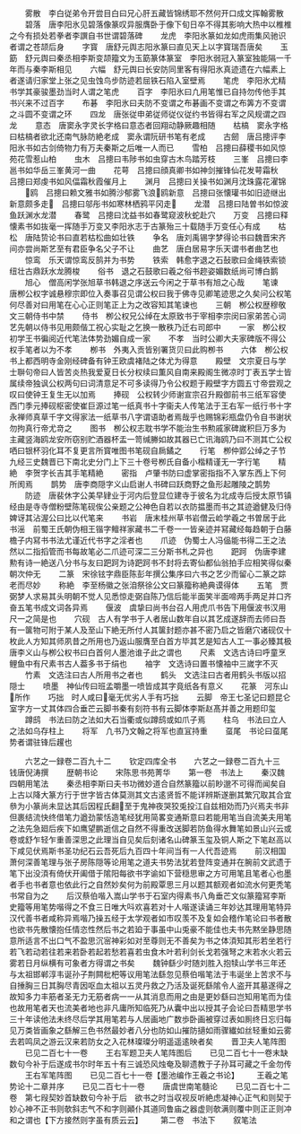 <!-- { "loadSidebar": true } -->
　　雾散　李白従弟令开尝目白曰兄心肝五藏皆锦绣耶不然何开口成文挥翰雾散
　　碧落　唐李阳氷见碧落像篆叹异服膺卧于像下旬日卒不得其影响大热中以椎椎之今有损处若拳者李譔自书世谓碧落碑
　　龙虎　李阳氷篆如龙如虎雨集风驰识者谓之苍颉后身
　　字寳　唐舒元舆志阳氷篆曰直见天上以字寳瑞吾唐矣
　　玉筯　舒元舆曰秦丞相李斯变颉籀文为玉筯篆体篆室　李阳氷弱冠入篆室独能隔一千年而与秦李斯相见
　　六幅　舒元舆曰长安防同里客有得阳氷真迹遗在六幅素上者遂请归家堂上张之见虫蚀鸟步防迹若屈铁石陷入室壁焉
　　笔虎　李阳氷尤精书学其豪骏墨劲当时人谓之笔虎
　　百字　李阳氷曰凢用笔惟已自持勿传他手其书兴来不过百字
　　布碁　李阳氷曰夫防不变谓之布碁画不变谓之布筭方不变谓之斗圆不变谓之环
　　四龙　唐张従申弟従师従仪従约书皆得右军之风规谓之四龙
　　意态　唐窦永字灵长字格曰意态者回翔动静厥趣相随
　　枯槁　窦永字格曰枯槁者欲北还南气脉防絶老成　窦永谓阮研书笔有老成
　　古劒　唐吕摠评李阳氷书如古剑倚物力有万夫秦斯之后唯一人而已
　　雪柏　吕摠曰薛稷书如风惊苑花雪惹山柏
　　虫木　吕摠曰韦陟书如虫穿古木鸟踏芳枝
　　三峯　吕摠曰李邕书如华岳三峯黄河一曲
　　花萼　吕摠曰顔真卿书如神剑摧锋仙花发萼霜秋　吕摠曰郑虔书如风偪霜秋霞催月上
　　渊月　吕摠曰关操书如渊月沈珠露花濯锦
　　鸥　吕摠曰赖文雅书如腾沙郁雾飞浪鸥新意　吕摠曰张懐瓘书如旧迹继出新意颇多走　吕摠曰邬彤书如寒林栖鸦平冈走
　　龙潜　吕摠曰陆曽书如惊波鱼跃渊水龙潜
　　春鹭　吕摠曰沈益书如春鹭窥波秋蛇赴穴
　　万变　吕摠曰释懐素书如抜毫一挥随手万变又李阳氷志于古篆殆三十载随手万变任心有成
　　枯松　唐陆贽论书曰直若枯松曲如壮铁
　　争名　唐刘禹锡字梦得论书曰魏晋宋齐间亦尝尚斯艺至有君臣争名父子不让
　　曲艺　唐白居易字乐天谓书者曲艺也
　　惊鸾　乐天谓惊鸾反鹄并为书势
　　铁索　韩愈字退之石鼔歌曰金绳铁索锁纽壮古鼎跃水龙腾梭
　　俗书　退之石鼓歌曰羲之俗书趂姿媚数纸尚可博白鹅
　　旭心　僧高闲学张旭草书韩退之序送云今闲之于草书有旭之心哉
　　笔谏　唐栁公权字诚悬穆宗即位入奏事召见谓公权曰我于佛寺见卿笔迹思之久矣问公权笔何尽善对曰用笔在心心正则笔正上为之改容知其笔谏也
　　三朝　栁公权歴穆敬文三朝侍书中禁
　　侍书　栁公权兄公绰在太原致书于宰相李宗闵曰家弟苦心词艺先朝以侍书见用颇偕工祝心实耻之乞换一散秩乃迁右司郎中
　　一家　栁公权初学王书徧阅近代笔法体势劲媚自成一家
　　不孝　当时公卿大夫家碑版不得公权手笔者以为不孝
　　栁书　外夷入贡皆别署货贝曰此购栁书
　　六体　栁公权书上都西明寺金刚经碑备有钟王欧虞褚陆之体尤为得意
　　殿壁　文宗夏日与学士聨句帝曰人皆苦炎热我爱夏日长分权续曰薫风自南来殿阁生微凉时丁表五学士皆属续帝独讽公权两句曰词清意足不可多读得乃令公权题于殿壁字方圆五寸帝尝观之叹曰使钟王复生无以加焉
　　捧砚　公权转少师谢宣宗召升殿御前书三纸军容使西门季元捧砚枢密使崔巨源过笔一纸真书十字衞夫人传笔法于王右军一纸行书十字永禅师真草千字文得家法一纸草书八字谓语助者焉哉乎也赐锦彩瓶盘仍令自书谢状勿拘真行帝尤竒之
　　图书　栁公权志耽书学不能治生书勲戚家碑嵗积巨万多为主藏竖海鸥龙安所窃别贮酒器杯盂一笥缄幐如故其器已亡讯海鸥乃曰不测其亡公权哂曰银杯羽化耳不复更言所寳唯图书笔砚自扄鐍之
　　行笔　栁仲郢公绰之子节九经三史魏晋已下南北史分门上下三十卷号栁氏自备小楷精谨无一字行笔
　　精絶　李贺字长吉其手笔精絶
　　密指　卢肇书防曰虚掌密指指不入掌东西上下何所阂焉
　　鹊势　唐李商隠字义山启谢人书碑曰跃商野之鱼形起雕陵之鹊势
　　防迹　唐裴休字公美早肄业于河内后登显位建寺于彼名为北成寺后授太原节镇经由是寺寺僧粉壁陈笔砚俟公亲题之公神色自若以衣防揾墨而书之其迹遒健及归侍婢讶其沾渥公曰比以代笔来
　　书岩　唐末桂州草书岩僧云崄学羲之书曽居于此书滛　前蜀王氏朝伪相王锴字鳣祥家藏书二千卷一一皆亲迹并冩藏经每趋朝于白藤檐子内冩书书法尤谨近代书字之淫者也
　　爪迹　伪蜀士人冯偘能书得二王之法然以二指搯管而书每故笔必二爪迹可深二三分斯书札之异也
　　跁跒　伪唐李建勲有诗一絶送八分书与友曰跁跒为诗跁跒书不封将去寄仙都仙翁拍手应相笑得似秦朝次仲无
　　二篆　宋徐铉字鼎臣陈彭年撰公集序曰六书之艺少而留心二篆之踪老而尽妙
　　称絶　李至杨徽之张洎祭徐公文曰篆籀称絶典谟得体
　　五笔　贾弼梦人求易其头明朝不觉人见悉惊走弼自陈乃信后能半面笑半面啼两手两足并口齐奋五笔书成文词各异焉
　　偃波　虞挚曰尚书台召人用虎爪书告下用偃波书汉用尺一之简是也
　　穴砚　古人有学书于人者居山数年自以其艺成遂辞而去师曰吾有一箧物可附于某人及至山下絶无所付人其箧封题亦甚不密乃启之皆磨穴诸砚仅十枚此人方知其师夙昔之所用也乃返山服膺至白首方毕其艺是知古人工一事必臻其极唐李义山与栁公权书曰白首何人墨池谁子此之谓也
　　尺素　文选古诗曰呼童烹鲤鱼中有尺素书古人葢多书于绢也
　　袖字　文选诗曰置书懐袖中三嵗字不灭
　　竹素　文选注曰古人所用书之者也
　　鹤头　文选注曰古者用鹤头书版以招隠士
　　喷墨　神仙传曰班孟嚼墨一喷皆成其字竟纸各有意义
　　花篆　河东山所作
　　巧拙　时人咸曰毫无优劣人手有巧拙
　　云脚　帝王七圣记曰题昆仑室字方一丈其体四合垂芒云脚书秦有刻符书有云脚体李斯赵髙并善之用题印玺
　　蹲鸱　书法曰防之法如大石当衢或似蹲鸱或如爪子焉
　　柱乌　书法曰立人之法如乌存柱上
　　将军　凢书乃文翰之将军也直冝持重
　　虿尾　书论曰虿尾势者谓驻锋后趯也












　　六艺之一録卷二百九十二
　　钦定四库全书
　　六艺之一録卷二百九十三　　钱唐倪涛撰
　　歴朝书论
　　宋陈思书苑菁华
　　第一卷　书法上
　　秦汉魏四朝用笔法
　　秦丞相李斯曰夫书功微妙道合自然篆籀以前眇邈不可得而闻矣自上古以降大篆方行于世字皆古体莫测其文古逺贤哲不能详辨斯遂删其繁冗取其合宜叅为小篆尚未显达其后因程氏翻至于鬼神夜哭狡兎投江自兹相効而乃兴焉夫书非但裹结流快终借笔力遒劲蒙恬造笔经犹用简畧变通斯意曰若能用笔当自流美夫用笔之法先急廻后疾下如鹰望鹏逝信之自然不得重改送脚若防鱼得水舞笔如景山兴云或卷或舒乍轻乍重善深思之此理当自见矣后刻诸名山碑篆玉玺及铜人斯之下笔赵高以下咸见伏焉斯书圣功纪石云吾死后九百四十年间当有一人代吾迹焉
　　前汉相国萧何深善笔理与张子房陈隠等论用笔之道夫书势法犹若登阵变通并在腕前文武遗于笔下出没湏有倚伏开阖借于隂阳每欲书字谕如下营穏思审之方可用笔且笔者心也墨者手也书者意也依此行之自然妙矣何为前殿覃思三月以题其额观者如流水何更秃笔书常自为之
　　后汉蔡伯喈入嵩山学书于石室内得素书八角垂芒文似篆籀冩李斯史籀等用笔势喈得之不食三日唯大呌欢喜若对十人喈遂读诵三年妙达其理用笔特异汉代善书者咸称异焉喈乃操五经于太学观者如市叹羡不及复如会稽作笔论曰书者散也欲书先散懐抱任情恣性然后书之若廹于事虽中山兎豪不能佳也夫书先黙坐静思随意所适言不出口气不盈思沉宻神彩如对至尊则无不善矣为书之体湏知其形若坐若行若飞若动若往若来若卧若起若愁若喜若虫食木叶若利剑长戈若强弩之末若水火若云雾若日月纵横有可象者方得谓之书矣
　　魏钟繇少时随刘胜入抱犊山学书三年还与太祖邯郸淳韦诞孙子荆闗枇杷等议用笔法繇忽见蔡伯喈笔法于韦诞坐上苦求不与自捶胸三日其胸尽青因呕血太祖以五灵丹救之乃活及诞死繇隂令人盗开其墓遂得之故知多力丰筋者圣无力无筋者病一一从其消息而用之由是更妙繇曰岂知用笔而为佳也故用笔者天也流美者地也非凡庸所知临死乃从囊中出以授其子会论曰吾精思学书三十年读他法未终尽后学其用笔若与人居画地广数歩卧画被穿过表如厠终日忘归每见万类皆画象之繇解三色书然最妙者八分也防如山摧防擿如雨骤纎如丝轻重如云雾去若鸣凤之游云汉来若防女之入花林璨璨分明遥遥逺映者矣
　　晋卫夫人笔阵图
　　已见二百七十一卷
　　王右军题卫夫人笔阵图后
　　已见二百七十一卷末缺数句今补于后遂成书尔时年五十有三诚恐风烛奄及聊遗教于子孙耳可藏之千金勿传
　　王右军笔阵图
　　已见二百七十一卷【墨池编作王羲之书论】
　　王羲之笔势论十二章并序
　　已见二百七十一卷
　　唐虞世南笔髓论
　　已见二百七十二卷　第七叚契妙首缺数句今补于后　欲书之时当収视反听絶虑凝神心正气和则契于妙心神不正书则欹斜志气不和字则顚仆其道同鲁庙之器虚则欹满则覆中则正正则冲和之谓也【下方接然则字虽有质云云】
　　第二卷　书法下
　　叙笔法
